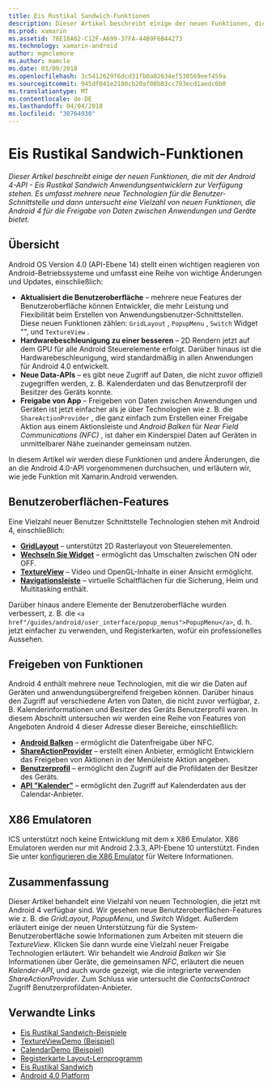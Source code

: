 ```yaml
---
title: Eis Rustikal Sandwich-Funktionen
description: Dieser Artikel beschreibt einige der neuen Funktionen, die mit der Android 4-API - Eis Rustikal Sandwich Anwendungsentwicklern zur Verfügung stehen. Es umfasst mehrere neue Technologien für die Benutzer-Schnittstelle und dann untersucht eine Vielzahl von neuen Funktionen, die Android 4 für die Freigabe von Daten zwischen Anwendungen und Geräte bietet.
ms.prod: xamarin
ms.assetid: 78E18A62-C12F-A699-37FA-44B9F6B44273
ms.technology: xamarin-android
author: mgmclemore
ms.author: mamcle
ms.date: 03/09/2018
ms.openlocfilehash: 3c5412629f6dcd31fb0a82634ef530569eef459a
ms.sourcegitcommit: 945df041e2180cb20af08b83cc703ecd1aedc6b0
ms.translationtype: MT
ms.contentlocale: de-DE
ms.lasthandoff: 04/04/2018
ms.locfileid: "30764930"
---
```

# <a name="ice-cream-sandwich-features"></a>Eis Rustikal Sandwich-Funktionen

_Dieser Artikel beschreibt einige der neuen Funktionen, die mit der Android 4-API - Eis Rustikal Sandwich Anwendungsentwicklern zur Verfügung stehen. Es umfasst mehrere neue Technologien für die Benutzer-Schnittstelle und dann untersucht eine Vielzahl von neuen Funktionen, die Android 4 für die Freigabe von Daten zwischen Anwendungen und Geräte bietet._

## <a name="overview"></a>Übersicht

Android OS Version 4.0 (API-Ebene 14) stellt einen wichtigen reagieren von Android-Betriebssysteme und umfasst eine Reihe von wichtige Änderungen und Updates, einschließlich:

-   **Aktualisiert die Benutzeroberfläche** – mehrere neue Features der Benutzeroberfläche können Entwickler, die mehr Leistung und Flexibilität beim Erstellen von Anwendungsbenutzer-Schnittstellen. Diese neuen Funktionen zählen: `GridLayout` , `PopupMenu` , `Switch` Widget "", und `TextureView` . 
-   **Hardwarebeschleunigung zu einer besseren** – 2D Rendern jetzt auf dem GPU für alle Android Steuerelemente erfolgt. Darüber hinaus ist die Hardwarebeschleunigung, wird standardmäßig in allen Anwendungen für Android 4.0 entwickelt. 
-   **Neue Data-APIs** – es gibt neue Zugriff auf Daten, die nicht zuvor offiziell zugegriffen werden, z. B. Kalenderdaten und das Benutzerprofil der Besitzer des Geräts konnte. 
-   **Freigabe von App** – Freigeben von Daten zwischen Anwendungen und Geräten ist jetzt einfacher als je über Technologien wie z. B. die `ShareActionProvider` , die ganz einfach zum Erstellen einer Freigabe Aktion aus einem Aktionsleiste und *Android Balken* für *Near Field Communications (NFC)* , ist daher ein Kinderspiel Daten auf Geräten in unmittelbarer Nähe zueinander gemeinsam nutzen. 


In diesem Artikel wir werden diese Funktionen und andere Änderungen, die an die Android 4.0-API vorgenommenen durchsuchen, und erläutern wir, wie jede Funktion mit Xamarin.Android verwenden.

## <a name="user-interface-features"></a>Benutzeroberflächen-Features

Eine Vielzahl neuer Benutzer Schnittstelle Technologien stehen mit Android 4, einschließlich:

-   **[GridLayout](~/android/user-interface/layouts/grid-layout.md)**  – unterstützt 2D Rasterlayout von Steuerelementen. 
-   **[Wechseln Sie Widget](~/android/user-interface/controls/switch.md)**  – ermöglicht das Umschalten zwischen ON oder OFF. 
-   **[TextureView](~/android/user-interface/controls/texture-view.md)**  – Video und OpenGL-Inhalte in einer Ansicht ermöglicht. 
-   **[Navigationsleiste](~/android/user-interface/controls/navigation-bar.md)**  – virtuelle Schaltflächen für die Sicherung, Heim und Multitasking enthält. 


Darüber hinaus andere Elemente der Benutzeroberfläche wurden verbessert, z. B. die `<a href"/guides/android/user_interface/popup_menus">PopupMenu</a>`, d. h. jetzt einfacher zu verwenden, und Registerkarten, wofür ein professionelles Aussehen.

## <a name="sharing-features"></a>Freigeben von Funktionen

Android 4 enthält mehrere neue Technologien, mit die wir die Daten auf Geräten und anwendungsübergreifend freigeben können. Darüber hinaus den Zugriff auf verschiedene Arten von Daten, die nicht zuvor verfügbar, z. B. Kalenderinformationen und Besitzer des Geräts Benutzerprofil waren. In diesem Abschnitt untersuchen wir werden eine Reihe von Features von Angeboten Android 4 dieser Adresse dieser Bereiche, einschließlich:

-  **[Android Balken](~/android/platform/android-beam.md)**  – ermöglicht die Datenfreigabe über NFC.
-   **[ShareActionProvider](~/android/user-interface/controls/action-bar.md)**  – erstellt einen Anbieter, ermöglicht Entwicklern das Freigeben von Aktionen in der Menüleiste Aktion angeben. 
-   **[Benutzerprofil](~/android/user-interface/user-profile.md)**  – ermöglicht den Zugriff auf die Profildaten der Besitzer des Geräts. 
-   **[API "Kalender"](~/android/user-interface/controls/calendar.md)**  – ermöglicht den Zugriff auf Kalenderdaten aus der Calendar-Anbieter. 

## <a name="x86-emulators"></a>X86 Emulatoren

ICS unterstützt noch keine Entwicklung mit dem x X86 Emulator. X86 Emulatoren werden nur mit Android 2.3.3, API-Ebene 10 unterstützt. Finden Sie unter [konfigurieren die X86 Emulator](~/android/get-started/installation/android-emulator/index.md) für Weitere Informationen.

## <a name="summary"></a>Zusammenfassung

Dieser Artikel behandelt eine Vielzahl von neuen Technologien, die jetzt mit Android 4 verfügbar sind. Wir gesehen neue Benutzeroberflächen-Features wie z. B. die *GridLayout*, *PopupMenu*, und *Switch* Widget. Außerdem erläutert einige der neuen Unterstützung für die System-Benutzeroberfläche sowie Informationen zum Arbeiten mit steuern die *TextureView*. Klicken Sie dann wurde eine Vielzahl neuer Freigabe Technologien erläutert. Wir behandelt wie *Android Balken* wir Sie Informationen über Geräte, die gemeinsamen *NFC*, erläutert die neuen *Kalender-API*, und auch wurde gezeigt, wie die integrierte verwenden *ShareActionProvider*.
Zum Schluss wie untersucht die *ContactsContract* Zugriff Benutzerprofildaten-Anbieter.



## <a name="related-links"></a>Verwandte Links

- [Eis Rustikal Sandwich-Beispiele](https://developer.xamarin.com/samples/monodroid/PlatformFeatures/ICS_Samples/)
- [TextureViewDemo (Beispiel)](https://developer.xamarin.com/samples/monodroid/TextureViewDemo/)
- [CalendarDemo (Beispiel)](https://developer.xamarin.com/samples/monodroid/CalendarDemo/)
- [Registerkarte Layout-Lernprogramm](~/android/user-interface/layouts/tab-layout/index.md)
- [Eis Rustikal Sandwich](http://developer.android.com/about/versions/android-4.0-highlights.html)
- [Android 4.0 Platform](http://developer.android.com/about/versions/android-4.0.html)
